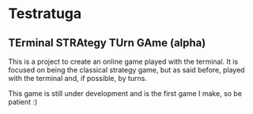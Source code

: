 # Testratuga

## TErminal STRAtegy TUrn GAme (alpha)

This is a project to create an online game played with the terminal. It is focused on being the classical strategy game, but as said before, played with the terminal and, if possible, by turns.

This game is still under development and is the first game I make, so be patient :)
